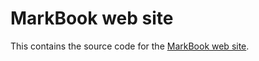 # MarkBook web site

This contains the source code for the [MarkBook web site](http://ddfreyne.github.io/markbook/).
